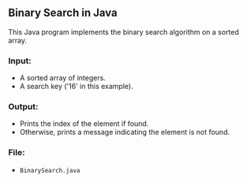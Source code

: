 ## Binary Search in Java

This Java program implements the binary search algorithm on a sorted array.

### Input:
- A sorted array of integers.
- A search key ('16' in this example).

### Output:
- Prints the index of the element if found.
- Otherwise, prints a message indicating the element is not found.

### File:
- `BinarySearch.java`
